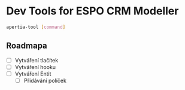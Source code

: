 # Dev Tools for ESPO CRM Modeller


```sh
apertia-tool [command]
```

## Roadmapa

- [ ] Vytváření tlačítek
- [ ] Vytváření hooku
- [ ] Vytváření Entit
   - [ ] Přidávání políček
